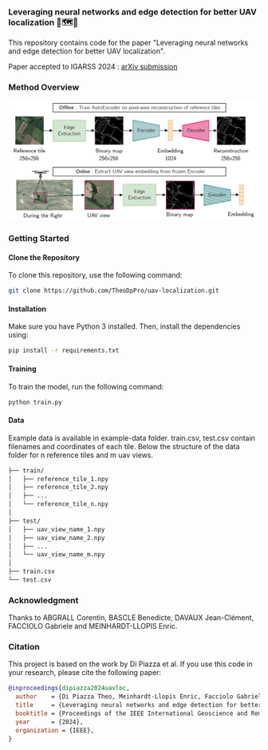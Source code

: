 ### Leveraging neural networks and edge detection for better UAV localization 🚁🗺️📍

This repository contains code for the paper "Leveraging neural networks and edge detection for better UAV localization".

Paper accepted to IGARSS 2024 : [arXiv submission](https://arxiv.org/submit/5505657/view)

### Method Overview

<img src="https://github.com/TheoDpPro/uav-localization/blob/main/figures/overview_method_final.png" alt="Method overview" width="600">

### Getting Started

#### Clone the Repository

To clone this repository, use the following command:

```bash
git clone https://github.com/TheoDpPro/uav-localization.git
```

#### Installation

Make sure you have Python 3 installed. Then, install the dependencies using:

```bash
pip install -r requirements.txt
```

#### Training

To train the model, run the following command:

```bash
python train.py
```

#### Data

Example data is available in example-data folder.
train.csv, test.csv contain filenames and coordinates of each tile.
Below the structure of the data folder for n reference tiles and m uav views.

```bash
├── train/
│   ├── reference_tile_1.npy
│   ├── reference_tile_2.npy
│   ├── ...
│   └── reference_tile_n.npy
│
├── test/
│   ├── uav_view_name_1.npy
│   ├── uav_view_name_2.npy
│   ├── ...
│   └── uav_view_name_m.npy
│
├── train.csv
└── test.csv
```

### Acknowledgment

Thanks to ABGRALL Corentin, BASCLE Benedicte, DAVAUX Jean-Clément, FACCIOLO Gabriele and MEINHARDT-LLOPIS Enric.

### Citation

This project is based on the work by Di Piazza et al. If you use this code in your research, please cite the following paper:

```BibTeX
@inproceedings{dipiazza2024uavloc,
  author    = {Di Piazza Theo, Meinhardt-Llopis Enric, Facciolo Gabriele, Bascle Benedicte, Abgrall Corentin and Devaux Jean-Clement},
  title     = {Leveraging neural networks and edge detection for better UAV localization},
  booktitle = {Proceedings of the IEEE International Geoscience and Remote Sensing Symposium (IGARSS)},
  year      = {2024},
  organization = {IEEE},
}
```
